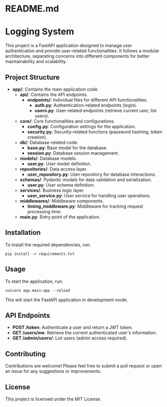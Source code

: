 # README.md

# Logging System

This project is a FastAPI application designed to manage user authentication and provide user-related functionalities. It follows a modular architecture, separating concerns into different components for better maintainability and scalability.

## Project Structure

- **app/**: Contains the main application code.
  - **api/**: Contains the API endpoints.
    - **endpoints/**: Individual files for different API functionalities.
      - **auth.py**: Authentication-related endpoints (login).
      - **users.py**: User-related endpoints (retrieve current user, list users).
  - **core/**: Core functionalities and configurations.
    - **config.py**: Configuration settings for the application.
    - **security.py**: Security-related functions (password hashing, token creation).
  - **db/**: Database-related code.
    - **base.py**: Base model for the database.
    - **session.py**: Database session management.
  - **models/**: Database models.
    - **user.py**: User model definition.
  - **repositories/**: Data access layer.
    - **user_repository.py**: User repository for database interactions.
  - **schemas/**: Pydantic models for data validation and serialization.
    - **user.py**: User schema definition.
  - **services/**: Business logic layer.
    - **user_service.py**: User service for handling user operations.
  - **middlewares/**: Middleware components.
    - **timing_middleware.py**: Middleware for tracking request processing time.
  - **main.py**: Entry point of the application.

## Installation

To install the required dependencies, run:

```
pip install -r requirements.txt
```

## Usage

To start the application, run:

```
uvicorn app.main:app --reload
```

This will start the FastAPI application in development mode.

## API Endpoints

- **POST /token**: Authenticate a user and return a JWT token.
- **GET /users/me**: Retrieve the current authenticated user's information.
- **GET /admin/users/**: List users (admin access required).

## Contributing

Contributions are welcome! Please feel free to submit a pull request or open an issue for any suggestions or improvements.

## License

This project is licensed under the MIT License.
